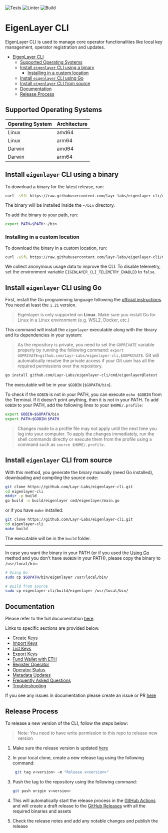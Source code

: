 ![Tests](https://github.com/Layr-Labs/eigenlayer-cli/actions/workflows/tests.yml/badge.svg)
![Linter](https://github.com/Layr-Labs/eigenlayer-cli/actions/workflows/golangci-lint.yml/badge.svg)
![Build](https://github.com/Layr-Labs/eigenlayer-cli/actions/workflows/build.yml/badge.svg)

# EigenLayer CLI

EigenLayer CLI is used to manage core operator functionalities like local key management, operator registration and updates.

<!-- TOC -->
* [EigenLayer CLI](#eigenlayer-cli)
  * [Supported Operating Systems](#supported-operating-systems)
  * [Install `eigenlayer` CLI using a binary](#install-eigenlayer-cli-using-a-binary)
    * [Installing in a custom location](#installing-in-a-custom-location)
  * [Install `eigenlayer` CLI using Go](#install-eigenlayer-cli-using-go)
  * [Install `eigenlayer` CLI from source](#install-eigenlayer-cli-from-source)
  * [Documentation](#documentation)
  * [Release Process](#release-process)
<!-- TOC -->

## Supported Operating Systems
| Operating System | Architecture |
|------------------|--------------|
| Linux            | amd64        |
| Linux            | arm64        |
| Darwin           | amd64        |
| Darwin           | arm64        |


## Install `eigenlayer` CLI using a binary
To download a binary for the latest release, run:
```bash
curl -sSfL https://raw.githubusercontent.com/layr-labs/eigenlayer-cli/master/scripts/install.sh | sh -s
```
The binary will be installed inside the `~/bin` directory.

To add the binary to your path, run:
```bash
export PATH=$PATH:~/bin
```

### Installing in a custom location
To download the binary in a custom location, run:
```bash
curl -sSfL https://raw.githubusercontent.com/layr-labs/eigenlayer-cli/master/scripts/install.sh | sh -s -- -b <custom_location>
```
We collect anonymous usage data to improve the CLI. To disable telemetry, set the environment variable `EIGENLAYER_CLI_TELEMETRY_ENABLED` to `false`.

## Install `eigenlayer` CLI using Go

First, install the Go programming language following the [official instructions](https://go.dev/doc/install). You need at least the `1.21` version.

> Eigenlayer is only supported on **Linux**. Make sure you install Go for Linux in a Linux environment (e.g. WSL2, Docker, etc.)

This command will install the `eigenlayer` executable along with the library and its dependencies in your system:

> As the repository is private, you need to set the `GOPRIVATE` variable properly by running the following command: `export GOPRIVATE=github.com/Layr-Labs/eigenlayer-cli,$GOPRIVATE`. Git will automatically resolve the private access if your Git user has all the required permissions over the repository.

```bash
go install github.com/Layr-Labs/eigenlayer-cli/cmd/eigenlayer@latest
```

The executable will be in your `$GOBIN` (`$GOPATH/bin`).

To check if the `GOBIN` is not in your PATH, you can execute `echo $GOBIN` from the Terminal. If it doesn't print anything, then it is not in your PATH. To add `GOBIN` to your PATH, add the following lines to your `$HOME/.profile`:

```bash
export GOBIN=$GOPATH/bin
export PATH=$GOBIN:$PATH
```

> Changes made to a profile file may not apply until the next time you log into your computer. To apply the changes immediately, run the shell commands directly or execute them from the profile using a command such as `source $HOME/.profile`.

## Install `eigenlayer` CLI from source

With this method, you generate the binary manually (need Go installed), downloading and compiling the source code:

```bash
git clone https://github.com/Layr-Labs/eigenlayer-cli.git
cd eigenlayer-cli
mkdir -p build
go build -o build/eigenlayer cmd/eigenlayer/main.go
```

or if you have `make` installed:

```bash
git clone https://github.com/Layr-Labs/eigenlayer-cli.git
cd eigenlayer-cli
make build
```

The executable will be in the `build` folder.

---
In case you want the binary in your PATH (or if you used the [Using Go](#install-eigenlayer-cli-using-go) method and you don't have `$GOBIN` in your PATH), please copy the binary to `/usr/local/bin`:

```bash
# Using Go
sudo cp $GOPATH/bin/eigenlayer /usr/local/bin/

# Build from source
sudo cp eigenlayer-cli/build/eigenlayer /usr/local/bin/
```

## Documentation
Please refer to the full documentation [here](https://docs.eigenlayer.xyz/operator-guides/operator-installation).

Links to specific sections are provided below.
* [Create Keys](https://docs.eigenlayer.xyz/operator-guides/operator-installation#create-keys)
* [Import Keys](https://docs.eigenlayer.xyz/operator-guides/operator-installation#import-keys)
* [List Keys](https://docs.eigenlayer.xyz/operator-guides/operator-installation#list-keys)
* [Export Keys](https://docs.eigenlayer.xyz/operator-guides/operator-installation#export-keys)
* [Fund Wallet with ETH](https://docs.eigenlayer.xyz/operator-guides/operator-installation#fund-ecdsa-wallet)
* [Register Operator](https://docs.eigenlayer.xyz/operator-guides/operator-installation#registration)
* [Operator Status](https://docs.eigenlayer.xyz/operator-guides/operator-installation#checking-status-of-registration)
* [Metadata Updates](https://docs.eigenlayer.xyz/operator-guides/operator-installation#metadata-updates)
* [Frequently Asked Questions](https://docs.eigenlayer.xyz/operator-guides/operator-faq)
* [Troubleshooting](https://docs.eigenlayer.xyz/operator-guides/troubleshooting)

If you see any issues in documentation please create an issue or PR [here](https://github.com/Layr-Labs/eigenlayer-docs)

## Release Process
To release a new version of the CLI, follow the steps below:
> Note: You need to have write permission to this repo to release new version

1. Make sure the release version is updated [here](https://github.com/Layr-Labs/eigenlayer-cli/blob/master/cmd/eigenlayer/main.go#L26)
2. In your local clone, create a new release tag using the following command:
    ```bash
     git tag v<version> -m "Release v<version>"
    ```
3. Push the tag to the repository using the following command:
    ```bash
    git push origin v<version>
    ```
   
4. This will automatically start the release process in the [GitHub Actions](https://github.com/Layr-Labs/eigenlayer-cli/actions/workflows/release.yml) and will create a draft release to the [GitHub Releases](https://github.com/Layr-Labs/eigenlayer-cli/releases) with all the required binaries and assets
5. Check the release notes and add any notable changes and publish the release
